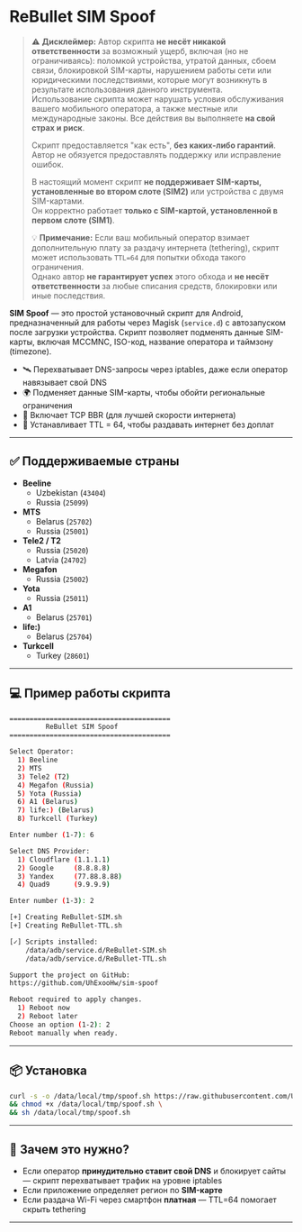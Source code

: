 # ReBullet SIM Spoof

> ⚠️ **Дисклеймер:** Автор скрипта **не несёт никакой ответственности** за возможный ущерб, включая (но не ограничиваясь): поломкой устройства, утратой данных, сбоем связи, блокировкой SIM-карты, нарушением работы сети или юридическими последствиями, которые могут возникнуть в результате использования данного инструмента.  
> Использование скрипта может нарушать условия обслуживания вашего мобильного оператора, а также местные или международные законы. Все действия вы выполняете **на свой страх и риск**.
>
> Скрипт предоставляется "как есть", **без каких-либо гарантий**. Автор не обязуется предоставлять поддержку или исправление ошибок.
>
> В настоящий момент скрипт **не поддерживает SIM-карты, установленные во втором слоте (SIM2)** или устройства с двумя SIM-картами.  
> Он корректно работает **только с SIM-картой, установленной в первом слоте (SIM1)**.
>
> 💡 **Примечание:** Если ваш мобильный оператор взимает дополнительную плату за раздачу интернета (tethering), скрипт может использовать `TTL=64` для попытки обхода такого ограничения.  
> Однако автор **не гарантирует успех** этого обхода и **не несёт ответственности** за любые списания средств, блокировки или иные последствия.

**SIM Spoof** — это простой установочный скрипт для Android, предназначенный для работы через Magisk (`service.d`) с автозапуском после загрузки устройства. Скрипт позволяет подменять данные SIM-карты, включая MCCMNC, ISO-код, название оператора и таймзону (timezone).

- 🛰 Перехватывает DNS-запросы через iptables, даже если оператор навязывает свой DNS  
- 🌍 Подменяет данные SIM-карты, чтобы обойти региональные ограничения  
- 🚀 Включает TCP BBR (для лучшей скорости интернета)  
- 📶 Устанавливает TTL = 64, чтобы раздавать интернет без доплат  

---

## ✅ Поддерживаемые страны

- **Beeline**
  - Uzbekistan (`43404`)
  - Russia (`25099`)
- **MTS**
  - Belarus (`25702`)
  - Russia (`25001`)
- **Tele2 / T2**
  - Russia (`25020`)
  - Latvia (`24702`)
- **Megafon**
  - Russia (`25002`)
- **Yota**
  - Russia (`25011`)
- **A1**
  - Belarus (`25701`)
- **life:)**
  - Belarus (`25704`)
- **Turkcell**
  - Turkey (`28601`)
---

## 💻 Пример работы скрипта

```bash
========================================
         ReBullet SIM Spoof
========================================

Select Operator:
  1) Beeline
  2) MTS
  3) Tele2 (T2)
  4) Megafon (Russia)
  5) Yota (Russia)
  6) A1 (Belarus)
  7) life:) (Belarus)
  8) Turkcell (Turkey)

Enter number (1-7): 6

Select DNS Provider:
  1) Cloudflare (1.1.1.1)
  2) Google     (8.8.8.8)
  3) Yandex     (77.88.8.88)
  4) Quad9      (9.9.9.9)

Enter number (1-3): 2

[+] Creating ReBullet-SIM.sh
[+] Creating ReBullet-TTL.sh

[✓] Scripts installed:
    /data/adb/service.d/ReBullet-SIM.sh
    /data/adb/service.d/ReBullet-TTL.sh

Support the project on GitHub:
https://github.com/UhExooHw/sim-spoof

Reboot required to apply changes.
  1) Reboot now
  2) Reboot later
Choose an option (1-2): 2
Reboot manually when ready.
```

---

## 📦 Установка

```bash
curl -s -o /data/local/tmp/spoof.sh https://raw.githubusercontent.com/UhExooHw/sim-spoof/refs/heads/main/spoof.sh \
&& chmod +x /data/local/tmp/spoof.sh \
&& sh /data/local/tmp/spoof.sh
```

---

## 🎯 Зачем это нужно?

- Если оператор **принудительно ставит свой DNS** и блокирует сайты — скрипт перехватывает трафик на уровне iptables  
- Если приложение определяет регион по **SIM-карте**  
- Если раздача Wi-Fi через смартфон **платная** — TTL=64 помогает скрыть tethering  

---
